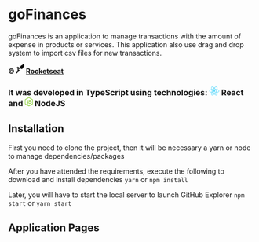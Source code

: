 # goFinances 

goFinances is an application to manage transactions with the amount of expense in products or services.
This application also use drag and drop system to import csv files for new transactions.

**&copy; <img src="imgs/rocketseat.svg" alt="rocketseat" height="20"> [Rocketseat](https://rocketseat.com.br/)**


<h3> It was developed in TypeScript using technologies: <img src="imgs/react.png" alt="react" height="18"> React and <img src="imgs/node.png" alt="node" height="18"> NodeJS



## Installation

First you need to clone the project, then it will be necessary a yarn or node to manage dependencies/packages

After you have attended the requirements, execute the following to download and install dependencies
```yarn```
or
```npm install```

Later, you will have to start the local server to launch GitHub Explorer
```npm start```
or
```yarn start```


## Application Pages

<p align="center">
    <img alt="" title="" src="imgs/list.png">
    <img alt="" title="" src="imgs/import.png">
</p>
